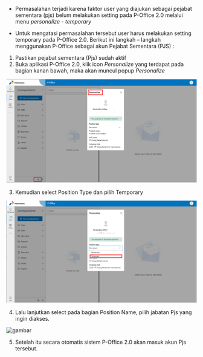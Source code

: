 - Permasalahan terjadi karena faktor user yang diajukan sebagai pejabat sementara (pjs) belum melakukan setting pada P-Office 2.0 melalui menu *personalize - temporary*

- Untuk mengatasi permasalahan tersebut user harus melakukan setting temporary pada P-Office 2.0. Berikut ini langkah – langkah menggunakan P-Office sebagai akun Pejabat Sementara (PJS) :

1.	Pastikan pejabat sementara (Pjs) sudah aktif 
2.	Buka aplikasi P-Office 2.0, klik icon *Personalize* yang terdapat pada bagian kanan bawah, maka akan muncul popup *Personalize*

![gambar](FAQ/01MJS.png)

3.	Kemudian select Position Type dan pilih Temporary

![gambar](FAQ/02MJS.png)

4.	Lalu lanjutkan select pada bagian Position Name, pilih jabatan Pjs yang ingin diakses. 

![gambar](FAQ/0MJS.png)

5.	Setelah itu secara otomatis sistem P-Office 2.0 akan masuk akun Pjs tersebut.
